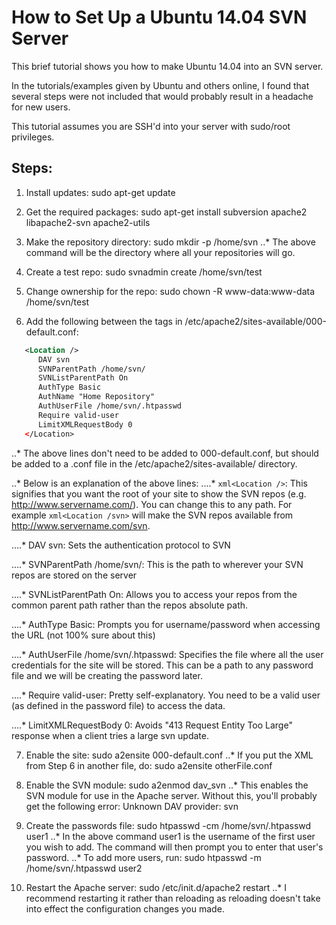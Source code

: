 # How to Set Up a Ubuntu 14.04 SVN Server

This brief tutorial shows you how to make Ubuntu 14.04 into an SVN server.

In the tutorials/examples given by Ubuntu and others online, I found that
several steps were not included that would probably result in a headache for
new users.

This tutorial assumes you are SSH'd into your server with sudo/root
privileges.

## Steps:
1. Install updates: sudo apt-get update

2. Get the required packages: sudo apt-get install subversion apache2 libapache2-svn apache2-utils

3. Make the repository directory: sudo mkdir -p /home/svn
..* The above command will be the directory where all your repositories will
go.

4. Create a test repo: sudo svnadmin create /home/svn/test

5. Change ownership for the repo: sudo chown -R www-data:www-data
/home/svn/test

6. Add the following between the <VirtualHost> tags in /etc/apache2/sites-available/000-default.conf:
```xml
   <Location />
      DAV svn
      SVNParentPath /home/svn/
      SVNListParentPath On
      AuthType Basic
      AuthName "Home Repository"
      AuthUserFile /home/svn/.htpasswd
      Require valid-user
      LimitXMLRequestBody 0
   </Location>
```

..* The above lines don't need to be added to 000-default.conf, but should be
added to a .conf file in the /etc/apache2/sites-available/ directory.

..* Below is an explanation of the above lines:
....* ```xml<Location />```: This signifies that you want the root of your site to show the SVN repos (e.g. http://www.servername.com/). You can change this to any path.
For example ```xml<Location /svn>``` will make the SVN repos available from
http://www.servername.com/svn.

....* DAV svn: Sets the authentication protocol to SVN

....* SVNParentPath /home/svn/: This is the path to wherever your SVN repos are
stored on the server

....* SVNListParentPath On: Allows you to access your repos from the common parent
path rather than the repos absolute path.

....* AuthType Basic: Prompts you for username/password when accessing the URL (not
100% sure about this)

....* AuthUserFile /home/svn/.htpasswd: Specifies the file where all the user
credentials for the site will be stored. This can be a path to any password
file and we will be creating the password later.

....* Require valid-user: Pretty self-explanatory. You need to be a valid user (as
defined in the password file) to access the data.

....* LimitXMLRequestBody 0: Avoids "413 Request Entity Too Large" response when a
client tries a large svn update.

7. Enable the site: sudo a2ensite 000-default.conf
..* If you put the XML from Step 6 in another file, do: sudo a2ensite
otherFile.conf

8. Enable the SVN module: sudo a2enmod dav_svn
..* This enables the SVN module for use in the Apache server. Without this,
you'll probably get the following error: Unknown DAV provider: svn

9. Create the passwords file: sudo htpasswd -cm /home/svn/.htpasswd user1
..* In the above command user1 is the username of the first user you wish to
add. The command will then prompt you to enter that user's password.
..* To add more users, run: sudo htpasswd -m /home/svn/.htpasswd user2

10. Restart the Apache server: sudo /etc/init.d/apache2 restart
..* I recommend restarting it rather than reloading as reloading doesn't take
into effect the configuration changes you made.

